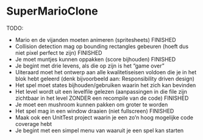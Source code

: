 # SuperMarioClone

TODO:
-	Mario en de vijanden moeten animeren (spritesheets) FINISHED
-	Collision detection mag op bounding rectangles gebeuren (hoeft dus niet pixel perfect te zijn) FINISHED
-	Je moet muntjes kunnen oppakken (score bijhouden) FINISHED
-	Je begint met drie levens, als die op zijn is het “game over”
-	Uiteraard moet het ontwerp aan alle kwalitetiseisen voldoen die je in het blok hebt geleerd (denk bijvoorbeeld aan: Responsibility driven design)
-	Het spel moet states bijhouden/gebruiken waarin het zich kan bevinden
-	Het level wordt uit een levelfile gelezen (aanpassingen in die file zijn zichtbaar in het level ZONDER een recompile van de code) FINISHED
-	Je moet een mushroom kunnen pakken om groter te worden
-	Het spel mag in een window draaien (niet fullscreen) FINISHED 
-	Maak ook een UnitTest project waarin je een zo’n hoog mogelijke code coverage hebt
-	Je begint met een simpel menu van waaruit je een spel kan starten
